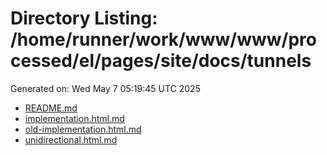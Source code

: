 # Directory Listing: /home/runner/work/www/www/processed/el/pages/site/docs/tunnels
Generated on: Wed May  7 05:19:45 UTC 2025

- [README.md](README.md)
- [implementation.html.md](implementation.html.md)
- [old-implementation.html.md](old-implementation.html.md)
- [unidirectional.html.md](unidirectional.html.md)

